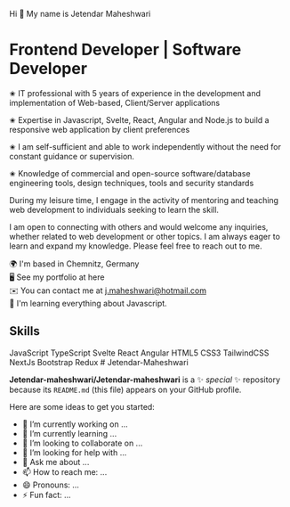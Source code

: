 <h> Hi 👋 My name is Jetendar Maheshwari </h1>

<h1>Frontend Developer | Software Developer</h1>

✬ IT professional with 5 years of experience in the development and implementation of Web-based, Client/Server applications

✬ Expertise in Javascript, Svelte, React, Angular and Node.js to build a responsive web application by client preferences <br/>

✬ I am self-sufficient and able to work independently without the need for constant guidance or supervision. <br/>

✬ Knowledge of commercial and open-source software/database engineering tools, design techniques, tools and security standards <br/>

During my leisure time, I engage in the activity of mentoring and teaching web development to individuals seeking to learn the skill. <br/>

I am open to connecting with others and would welcome any inquiries, whether related to web development or other topics. I am always eager to learn and expand my knowledge. Please feel free to reach out to me. <br/>

🌍 I'm based in Chemnitz, Germany <br/>
🖥️ See my portfolio at here <br/>
✉️ You can contact me at j.maheshwari@hotmail.com <br/>
🧠 I'm learning everything about Javascript. <br/>

<h2> Skills </h2> 
JavaScript TypeScript Svelte React Angular HTML5 CSS3 TailwindCSS NextJs Bootstrap Redux
# Jetendar-Maheshwari


**Jetendar-maheshwari/Jetendar-maheshwari** is a ✨ _special_ ✨ repository because its `README.md` (this file) appears on your GitHub profile.

Here are some ideas to get you started:

- 🔭 I’m currently working on ...
- 🌱 I’m currently learning ...
- 👯 I’m looking to collaborate on ...
- 🤔 I’m looking for help with ...
- 💬 Ask me about ...
- 📫 How to reach me: ...
- 😄 Pronouns: ...
- ⚡ Fun fact: ...
